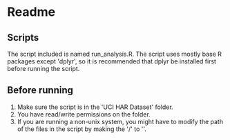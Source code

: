 # Readme

## Scripts

The script included is named run_analysis.R. The script uses mostly base R packages except 'dplyr', so it is recommended that dplyr be installed first before running the script.

## Before running

1. Make sure the script is in the 'UCI HAR Dataset' folder.
2. You have read/write permissions on the folder.
3. If you are running a non-unix system, you might have to modify the path of the files in the script by making the '/' to '\'.